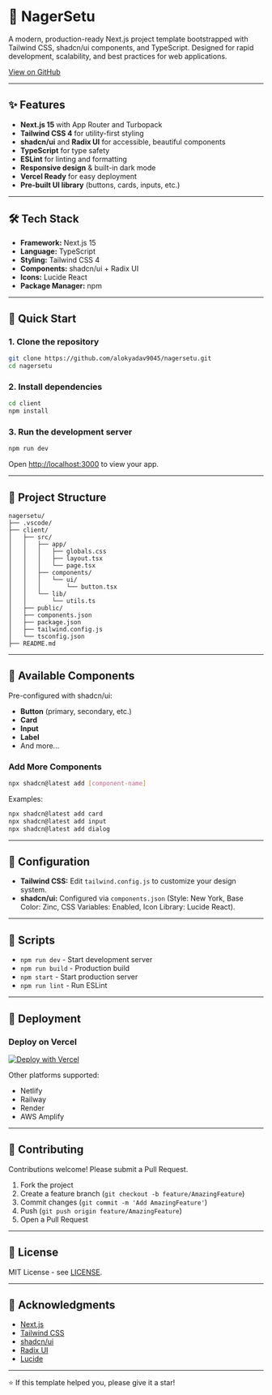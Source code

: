 # 🚀 NagerSetu

A modern, production-ready Next.js project template bootstrapped with Tailwind CSS, shadcn/ui components, and TypeScript. Designed for rapid development, scalability, and best practices for web applications.

[View on GitHub](https://github.com/alokyadav9045/nagersetu)

---

## ✨ Features

- **Next.js 15** with App Router and Turbopack
- **Tailwind CSS 4** for utility-first styling
- **shadcn/ui** and **Radix UI** for accessible, beautiful components
- **TypeScript** for type safety
- **ESLint** for linting and formatting
- **Responsive design** & built-in dark mode
- **Vercel Ready** for easy deployment
- **Pre-built UI library** (buttons, cards, inputs, etc.)

---

## 🛠️ Tech Stack

- **Framework:** Next.js 15
- **Language:** TypeScript
- **Styling:** Tailwind CSS 4
- **Components:** shadcn/ui + Radix UI
- **Icons:** Lucide React
- **Package Manager:** npm

---

## 🚀 Quick Start

### 1. Clone the repository

```bash
git clone https://github.com/alokyadav9045/nagersetu.git
cd nagersetu
```

### 2. Install dependencies

```bash
cd client
npm install
```

### 3. Run the development server

```bash
npm run dev
```

Open [http://localhost:3000](http://localhost:3000) to view your app.

---

## 📁 Project Structure

```
nagersetu/
├── .vscode/
├── client/
│   ├── src/
│   │   ├── app/
│   │   │   ├── globals.css
│   │   │   ├── layout.tsx
│   │   │   └── page.tsx
│   │   ├── components/
│   │   │   └── ui/
│   │   │       └── button.tsx
│   │   └── lib/
│   │       └── utils.ts
│   ├── public/
│   ├── components.json
│   ├── package.json
│   ├── tailwind.config.js
│   └── tsconfig.json
├── README.md
```

---

## 🎨 Available Components

Pre-configured with shadcn/ui:

- **Button** (primary, secondary, etc.)
- **Card**
- **Input**
- **Label**
- And more...

### Add More Components

```bash
npx shadcn@latest add [component-name]
```

Examples:
```bash
npx shadcn@latest add card
npx shadcn@latest add input
npx shadcn@latest add dialog
```

---

## 🔧 Configuration

- **Tailwind CSS:** Edit `tailwind.config.js` to customize your design system.
- **shadcn/ui:** Configured via `components.json` (Style: New York, Base Color: Zinc, CSS Variables: Enabled, Icon Library: Lucide React).

---

## 📝 Scripts

- `npm run dev` - Start development server
- `npm run build` - Production build
- `npm start` - Start production server
- `npm run lint` - Run ESLint

---

## 🚀 Deployment

### Deploy on Vercel

[![Deploy with Vercel](https://vercel.com/button)](https://vercel.com/new/clone?repository-url=https://github.com/alokyadav9045/nagersetu)

Other platforms supported:
- Netlify
- Railway
- Render
- AWS Amplify

---

## 🤝 Contributing

Contributions welcome! Please submit a Pull Request.

1. Fork the project
2. Create a feature branch (`git checkout -b feature/AmazingFeature`)
3. Commit changes (`git commit -m 'Add AmazingFeature'`)
4. Push (`git push origin feature/AmazingFeature`)
5. Open a Pull Request

---

## 📄 License

MIT License - see [LICENSE](LICENSE).

---

## 🙏 Acknowledgments

- [Next.js](https://nextjs.org/)
- [Tailwind CSS](https://tailwindcss.com/)
- [shadcn/ui](https://ui.shadcn.com/)
- [Radix UI](https://www.radix-ui.com/)
- [Lucide](https://lucide.dev/)

---

⭐ If this template helped you, please give it a star!